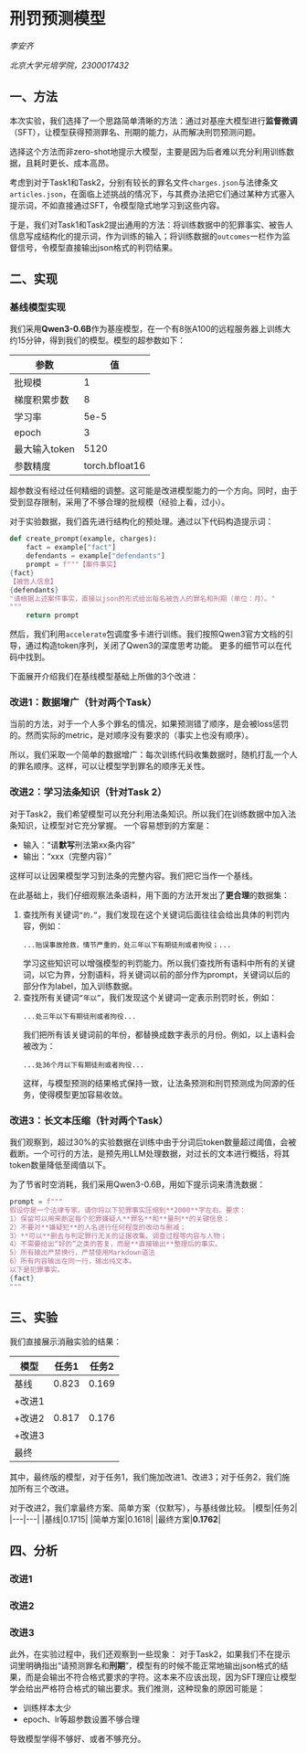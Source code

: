 # 刑罚预测模型
*李安齐*

*北京大学元培学院，2300017432*

## 一、方法

本次实验，我们选择了一个思路简单清晰的方法：通过对基座大模型进行**监督微调**（SFT），让模型获得预测罪名、刑期的能力，从而解决刑罚预测问题。

选择这个方法而非zero-shot地提示大模型，主要是因为后者难以充分利用训练数据，且耗时更长、成本高昂。

考虑到对于Task1和Task2，分别有较长的罪名文件`charges.json`与法律条文`articles.json`，在面临上述挑战的情况下，与其费办法把它们通过某种方式塞入提示词，不如直接通过SFT，令模型隐式地学习到这些内容。

于是，我们对Task1和Task2提出通用的方法：将训练数据中的犯罪事实、被告人信息写成结构化的提示词，作为训练的输入；将训练数据的`outcomes`一栏作为监督信号，令模型直接输出json格式的判罚结果。

## 二、实现

### 基线模型实现
我们采用**Qwen3-0.6B**作为基座模型，在一个有8张A100的远程服务器上训练大约15分钟，得到我们的模型。模型的超参数如下：

| 参数             | 值     |
|------------------|--------|
| 批规模       | 1      |
| 梯度积累步数 | 8      |
| 学习率    | 5e-5   |
| epoch           | 3      |
| 最大输入token       | 5120   |
| 参数精度 | torch.bfloat16 |

超参数没有经过任何精细的调整。这可能是改进模型能力的一个方向。同时，由于受到显存限制，采用了不够合理的批规模（经验上看，过小）。

对于实验数据，我们首先进行结构化的预处理。通过以下代码构造提示词：
```python
def create_prompt(example, charges):
    fact = example["fact"]
    defendants = example["defendants"]
    prompt = f"""【案件事实】
{fact}
【被告人信息】
{defendants}
"请根据上述案件事实，直接以json的形式给出每名被告人的罪名和刑期（单位：月）。"
"""
    return prompt
```

然后，我们利用`accelerate`包调度多卡进行训练。我们按照Qwen3官方文档的引导，通过构造token序列，关闭了Qwen3的深度思考功能。
更多的细节可以在代码中找到。

下面展开介绍我们在基线模型基础上所做的3个改进：

### 改进1：数据增广（针对两个Task）

当前的方法，对于一个人多个罪名的情况，如果预测错了顺序，是会被loss惩罚的。然而实际的metric，是对顺序没有要求的（事实上也没有顺序）。

所以，我们采取一个简单的数据增广：每次训练代码收集数据时，随机打乱一个人的罪名顺序。这样，可以让模型学到罪名的顺序无关性。

### 改进2：学习法条知识（针对Task 2）

对于Task2，我们希望模型可以充分利用法条知识。所以我们在训练数据中加入法条知识，让模型对它充分掌握。
一个容易想到的方案是：
- 输入：“请**默写**刑法第xx条内容”
- 输出：“xxx（完整内容）”

这样可以让因果模型学习到法条的完整内容。我们把它当作一个基线。

在此基础上，我们仔细观察法条语料，用下面的方法开发出了**更合理**的数据集：
1. 查找所有关键词`“的，”`，我们发现在这个关键词后面往往会给出具体的判罚内容，例如：
   ```
   ...贻误事故抢救，情节严重的，处三年以下有期徒刑或者拘役；...
   ```
   学习这些知识可以增强模型的判罚能力。所以我们查找所有语料中所有的关键词，以它为界，分割语料，将关键词以前的部分作为prompt，关键词以后的部分作为label，加入训练数据。
2. 查找所有关键词`“年以”`，我们发现这个关键词一定表示刑罚时长，例如：
   ```
   ...处三年以下有期徒刑或者拘役...
   ```
   我们把所有该关键词前的年份，都替换成数字表示的月份。例如，以上语料会被改为：
   ```
   ...处36个月以下有期徒刑或者拘役...
   ```
   这样，与模型预测的结果格式保持一致，让法条预测和刑罚预测成为同源的任务，使得模型更加容易收敛。


### 改进3：长文本压缩（针对两个Task）

我们观察到，超过30%的实验数据在训练中由于分词后token数量超过阈值，会被截断。一个可行的方法，是预先用LLM处理数据，对过长的文本进行概括，将其token数量降低至阈值以下。

为了节省时空消耗，我们采用Qwen3-0.6B，用如下提示词来清洗数据：

```python
prompt = f"""
假设你是一个法律专家。请你将以下犯罪事实压缩到**2000**字左右。要求：
1）保留可以用来断定每个犯罪嫌疑人**罪名**和**量刑**的关键信息；
2）不要对**嫌疑犯**的人名进行任何程度的改动与删减；
3）**可以**删去与判定罪行无关的证据收集、调查过程等内容与人物；
4）不需要给出“好的”之类的答复，而是**直接输出**整理后的事实。
5）所有输出严禁换行，严禁使用Markdown语法
6）所有内容输出在同一行，输出纯文本。
以下是犯罪事实。
{fact}
"""
```




## 三、实验

我们直接展示消融实验的结果：

| 模型 | 任务1 | 任务2 |
| --- | --- | --- |
| 基线 |  0.823 | 0.169 |
|+改进1|    |    |
|+改进2|  0.817 | 0.176 |
|+改进3|    |    |
|最终|||

其中，最终版的模型，对于任务1，我们施加改进1、改进3；对于任务2，我们施加所有三个改进。

对于改进2，我们拿最终方案、简单方案（仅默写），与基线做比较。
|模型|任务2|
|---|---|
|基线|0.1715|
|简单方案|0.1618|
|最终方案|**0.1762**|

## 四、分析

### 改进1


### 改进2


### 改进3

此外，在实验过程中，我们还观察到一些现象：
对于Task2，如果我们不在提示词里明确指出“请预测罪名和**刑期**”，模型有的时候不能正常地输出json格式的结果，而是会输出不符合格式要求的字符。这本来不应该出现，因为SFT理应让模型学会给出严格符合格式的输出要求。我们推测，这种现象的原因可能是：
- 训练样本太少
- epoch、lr等超参数设置不够合理

导致模型学得不够好、或者不够充分。